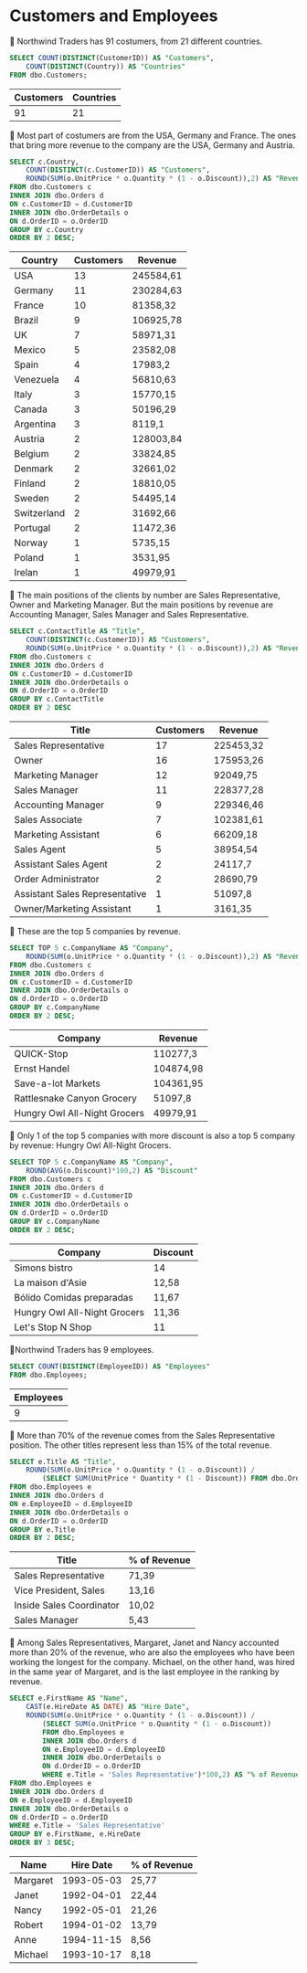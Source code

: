 # Customers and Employees

🔹 Northwind Traders has 91 costumers, from 21 different countries.

```sql
SELECT COUNT(DISTINCT(CustomerID)) AS "Customers",
	COUNT(DISTINCT(Country)) AS "Countries"
FROM dbo.Customers;
```

|Customers|Countries|
|-----|-----|
|91|21|

🔹 Most part of costumers are from the USA, Germany and France. The ones that bring more revenue to the company are the USA, Germany and Austria.

```sql
SELECT c.Country,
	COUNT(DISTINCT(c.CustomerID)) AS "Customers",
	ROUND(SUM(o.UnitPrice * o.Quantity * (1 - o.Discount)),2) AS "Revenue"
FROM dbo.Customers c
INNER JOIN dbo.Orders d
ON c.CustomerID = d.CustomerID
INNER JOIN dbo.OrderDetails o
ON d.OrderID = o.OrderID
GROUP BY c.Country
ORDER BY 2 DESC;
```

|Country|Customers|Revenue|
|-----|-----|-----|
|USA|13|245584,61|
|Germany|11|230284,63|
|France|10|81358,32|
|Brazil|9|106925,78|
|UK|7|58971,31|
|Mexico|5|23582,08|
|Spain|4|17983,2|
|Venezuela|4|56810,63|
|Italy|3|15770,15|
|Canada|3|50196,29|
|Argentina|3|8119,1|
|Austria|2|128003,84|
|Belgium|2|33824,85|
|Denmark|2|32661,02|
|Finland|2|18810,05|
|Sweden|2|54495,14|
|Switzerland|2|31692,66|
|Portugal|2|11472,36|
|Norway|1|5735,15|
|Poland|1|3531,95|
|Irelan|1|49979,91|

🔹 The main positions of the clients by number are Sales Representative, Owner and Marketing Manager. But the main positions by revenue are Accounting Manager, Sales Manager and Sales Representative.

```sql
SELECT c.ContactTitle AS "Title",
	COUNT(DISTINCT(c.CustomerID)) AS "Customers",
	ROUND(SUM(o.UnitPrice * o.Quantity * (1 - o.Discount)),2) AS "Revenue"
FROM dbo.Customers c
INNER JOIN dbo.Orders d
ON c.CustomerID = d.CustomerID
INNER JOIN dbo.OrderDetails o
ON d.OrderID = o.OrderID
GROUP BY c.ContactTitle
ORDER BY 2 DESC
```

|Title|Customers|Revenue|
|-----|-----|-----|
|Sales Representative|17|225453,32|
|Owner|16|175953,26|
|Marketing Manager|12|92049,75|
|Sales Manager|11|228377,28|
|Accounting Manager|9|229346,46|
|Sales Associate|7|102381,61|
|Marketing Assistant|6|66209,18|
|Sales Agent|5|38954,54|
|Assistant Sales Agent|2|24117,7|
|Order Administrator|2|28690,79|
|Assistant Sales Representative|1|51097,8|
|Owner/Marketing Assistant|1|3161,35|

🔹 These are the top 5 companies by revenue.

```sql
SELECT TOP 5 c.CompanyName AS "Company",
	ROUND(SUM(o.UnitPrice * o.Quantity * (1 - o.Discount)),2) AS "Revenue"
FROM dbo.Customers c
INNER JOIN dbo.Orders d
ON c.CustomerID = d.CustomerID
INNER JOIN dbo.OrderDetails o
ON d.OrderID = o.OrderID
GROUP BY c.CompanyName
ORDER BY 2 DESC;
```

|Company|Revenue|
|-----|-----|
|QUICK-Stop|110277,3|
|Ernst Handel|104874,98|
|Save-a-lot Markets|104361,95|
|Rattlesnake Canyon Grocery|51097,8|
|Hungry Owl All-Night Grocers|49979,91|

🔹 Only 1 of the top 5 companies with more discount is also a top 5 company by revenue: Hungry Owl All-Night Grocers.

```sql
SELECT TOP 5 c.CompanyName AS "Company",
	ROUND(AVG(o.Discount)*100,2) AS "Discount"
FROM dbo.Customers c
INNER JOIN dbo.Orders d
ON c.CustomerID = d.CustomerID
INNER JOIN dbo.OrderDetails o
ON d.OrderID = o.OrderID
GROUP BY c.CompanyName
ORDER BY 2 DESC;
```

|Company|Discount|
|-----|-----|
|Simons bistro|14|
|La maison d'Asie|12,58|
|Bólido Comidas preparadas|11,67|
|Hungry Owl All-Night Grocers|11,36|
|Let's Stop N Shop|11|

🔹Northwind Traders has 9 employees.

```sql
SELECT COUNT(DISTINCT(EmployeeID)) AS "Employees"
FROM dbo.Employees;
```

|Employees|
|-----|
|9|

🔹 More than 70% of the revenue comes from the Sales Representative position. The other titles represent less than 15% of the total revenue.

```sql
SELECT e.Title AS "Title",
	ROUND(SUM(o.UnitPrice * o.Quantity * (1 - o.Discount)) / 
		(SELECT SUM(UnitPrice * Quantity * (1 - Discount)) FROM dbo.OrderDetails)*100,2) AS "% of Revenue"
FROM dbo.Employees e
INNER JOIN dbo.Orders d
ON e.EmployeeID = d.EmployeeID
INNER JOIN dbo.OrderDetails o
ON d.OrderID = o.OrderID
GROUP BY e.Title
ORDER BY 2 DESC;
```

|Title|% of Revenue|
|-----|-----|
|Sales Representative|71,39|
|Vice President, Sales|13,16|
|Inside Sales Coordinator|10,02|
|Sales Manager|5,43|

🔹 Among Sales Representatives, Margaret, Janet and Nancy accounted more than 20% of the revenue, who are also the employees who have been working the longest for the company. Michael, on the other hand, was hired in the same year of Margaret, and is the last employee in the ranking by revenue.

```sql
SELECT e.FirstName AS "Name",
	CAST(e.HireDate AS DATE) AS "Hire Date",
	ROUND(SUM(o.UnitPrice * o.Quantity * (1 - o.Discount)) / 
		(SELECT SUM(o.UnitPrice * o.Quantity * (1 - o.Discount)) 
		FROM dbo.Employees e
		INNER JOIN dbo.Orders d
		ON e.EmployeeID = d.EmployeeID
		INNER JOIN dbo.OrderDetails o
		ON d.OrderID = o.OrderID
		WHERE e.Title = 'Sales Representative')*100,2) AS "% of Revenue"
FROM dbo.Employees e
INNER JOIN dbo.Orders d
ON e.EmployeeID = d.EmployeeID
INNER JOIN dbo.OrderDetails o
ON d.OrderID = o.OrderID
WHERE e.Title = 'Sales Representative'
GROUP BY e.FirstName, e.HireDate
ORDER BY 3 DESC;
```

|Name|Hire Date|% of Revenue|
|-----|-----|-----|
|Margaret|1993-05-03|25,77|
|Janet|1992-04-01|22,44|
|Nancy|1992-05-01|21,26|
|Robert|1994-01-02|13,79|
|Anne|1994-11-15|8,56|
|Michael|1993-10-17|8,18|
